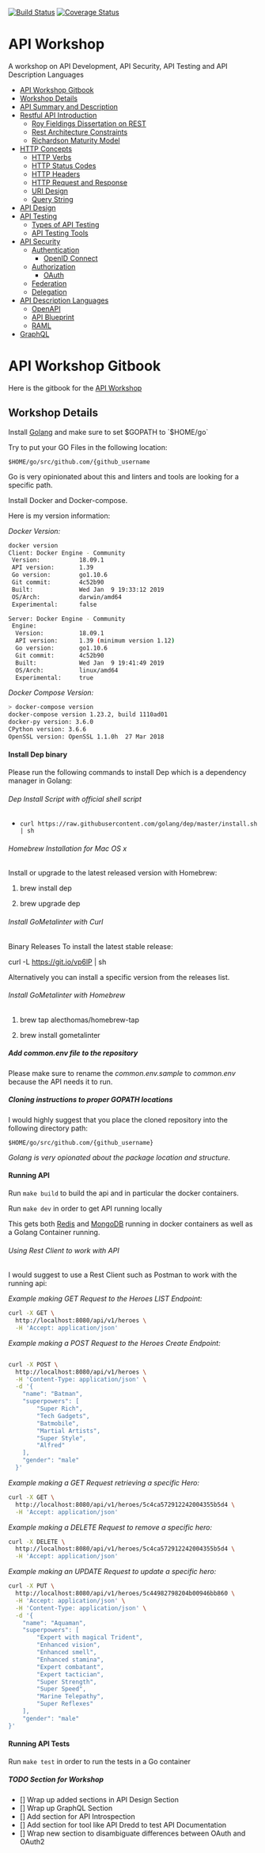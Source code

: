 [![Build Status](https://travis-ci.org/jbelmont/api-workshop.svg?branch=master)](https://travis-ci.org/jbelmont/api-workshop)
[![Coverage Status](https://coveralls.io/repos/github/jbelmont/api-workshop/badge.svg?branch=master)](https://coveralls.io/github/jbelmont/api-workshop?branch=master)

# API Workshop

A workshop  on API Development, API Security, API Testing and API Description Languages

* [API Workshop Gitbook](#api-workshop-gitbook)
* [Workshop Details](#workshop-details)
* [API Summary and Description](docs/api-summary.md)
* [Restful API Introduction](docs/restful-intro.md)
  * [Roy Fieldings Dissertation on REST](docs/rest-dissertation.md)
  * [Rest Architecture Constraints](docs/rest-constraints.md)
  * [Richardson Maturity Model](docs/maturity-model.md)
* [HTTP Concepts](docs/http-concepts.md)
  * [HTTP Verbs](docs/http-verbs.md)
  * [HTTP Status Codes](docs/status-codes.md)
  * [HTTP Headers](docs/http-headers.md)
  * [HTTP Request and Response](docs/request-response.md)
  * [URI Design](docs/uri-design.md)
  * [Query String](docs/query-string.md)
* [API Design](docs/api-design.md)
* [API Testing](docs/api-testing.md)
  * [Types of API Testing](docs/types-of-api-testing.md)
  * [API Testing Tools](docs/api-testing-tools.md)
* [API Security](docs/api-security.md)
  * [Authentication](docs/authentication.md)
    * [OpenID Connect](docs/openid-connect.md)
  * [Authorization](docs/authorization.md)
    * [OAuth](docs/oauth.md)
  * [Federation](docs/federation.md)
  * [Delegation](docs/delegation.md)
* [API Description Languages](docs/api-description-languages.md)
  * [OpenAPI](docs/openapi.md)
  * [API Blueprint](docs/api-blueprint.md)
  * [RAML](docs/raml.md)
* [GraphQL](docs/graphql.md)


# API Workshop Gitbook

Here is the gitbook for the [API Workshop](https://www.marcelbelmont.com/api-workshop/)

## Workshop Details

Install [Golang](https://golang.org/dl/) and make sure to set $GOPATH to `$HOME/go`

Try to put your GO Files in the following location:

`$HOME/go/src/github.com/{github_username` 

Go is very opinionated about this and linters and tools are looking for a specific path.

Install Docker and Docker-compose. 

Here is my version information:

*Docker Version:*

```bash
docker version
Client: Docker Engine - Community
 Version:           18.09.1
 API version:       1.39
 Go version:        go1.10.6
 Git commit:        4c52b90
 Built:             Wed Jan  9 19:33:12 2019
 OS/Arch:           darwin/amd64
 Experimental:      false

Server: Docker Engine - Community
 Engine:
  Version:          18.09.1
  API version:      1.39 (minimum version 1.12)
  Go version:       go1.10.6
  Git commit:       4c52b90
  Built:            Wed Jan  9 19:41:49 2019
  OS/Arch:          linux/amd64
  Experimental:     true
```

*Docker Compose Version:*

```bash
> docker-compose version
docker-compose version 1.23.2, build 1110ad01
docker-py version: 3.6.0
CPython version: 3.6.6
OpenSSL version: OpenSSL 1.1.0h  27 Mar 2018
```

#### Install Dep binary

Please run the following commands to install Dep which is a dependency manager in Golang:

###### Dep Install Script with official shell script

- `curl https://raw.githubusercontent.com/golang/dep/master/install.sh | sh`

###### Homebrew Installation for Mac OS x

Install or upgrade to the latest released version with Homebrew:

1. brew install dep

2. brew upgrade dep


###### Install GoMetalinter with Curl

Binary Releases
To install the latest stable release:

curl -L https://git.io/vp6lP | sh

Alternatively you can install a specific version from the releases list.

###### Install GoMetalinter with Homebrew 

1. brew tap alecthomas/homebrew-tap

2. brew install gometalinter

##### Add common.env file to the repository

Please make sure to rename the *common.env.sample* to *common.env* because the API needs it to run.

##### Cloning instructions to proper GOPATH locations

I would highly suggest that you place the cloned repository into the following directory path:

`$HOME/go/src/github.com/{github_username}`

*Golang is very opionated about the package location and structure.*

#### Running API

Run `make build` to build the api and in particular the docker containers.

Run `make dev` in order to get API running locally

This gets both [Redis](https://redis.io/) and [MongoDB](https://www.mongodb.com/) running in docker containers as well as a Golang Container running.

###### Using Rest Client to work with API

I would suggest to use a Rest Client such as Postman to work with the running api:

*Example making GET Request to the Heroes LIST Endpoint:*

```bash
curl -X GET \
  http://localhost:8080/api/v1/heroes \
  -H 'Accept: application/json'
```

*Example making a POST Request to the Heroes Create Endpoint:*

```bash

curl -X POST \
  http://localhost:8080/api/v1/heroes \
  -H 'Content-Type: application/json' \
  -d '{
    "name": "Batman",
    "superpowers": [
        "Super Rich",
        "Tech Gadgets",
        "Batmobile",
        "Martial Artists",
        "Super Style",
        "Alfred"
    ],
    "gender": "male"
  }'
```

*Example making a GET Request retrieving a specific Hero:*

```bash
curl -X GET \
  http://localhost:8080/api/v1/heroes/5c4ca572912242004355b5d4 \
  -H 'Accept: application/json'
```

*Example making a DELETE Request to remove a specific hero:*

```bash
curl -X DELETE \
  http://localhost:8080/api/v1/heroes/5c4ca572912242004355b5d4 \
  -H 'Accept: application/json'
```

*Example making an UPDATE Request to update a specific hero:*

```bash
curl -X PUT \
  http://localhost:8080/api/v1/heroes/5c44982798204b00946bb860 \
  -H 'Accept: application/json' \
  -H 'Content-Type: application/json' \
  -d '{
    "name": "Aquaman",
    "superpowers": [
        "Expert with magical Trident",
        "Enhanced vision",
        "Enhanced smell",
        "Enhanced stamina",
        "Expert combatant",
        "Expert tactician",
        "Super Strength",
        "Super Speed",
        "Marine Telepathy",
        "Super Reflexes"
    ],
    "gender": "male"
}'
```

#### Running API Tests

Run `make test` in order to run the tests in a Go container

##### TODO Section for Workshop

- [] Wrap up added sections in API Design Section
- [] Wrap up GraphQL Section
- [] Add section for API Introspection
- [] Add section for tool like API Dredd to test API Documentation
- [] Wrap new section to disambiguate differences between OAuth and OAuth2
